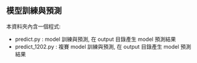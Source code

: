 ## 模型訓練與預測
本資料夾內含一個程式:
- predict.py : model 訓練與預測, 在 output 目錄產生 model 預測結果
- predict_1202.py : 複賽 model 訓練與預測, 在 output 目錄產生 model 預測結果
